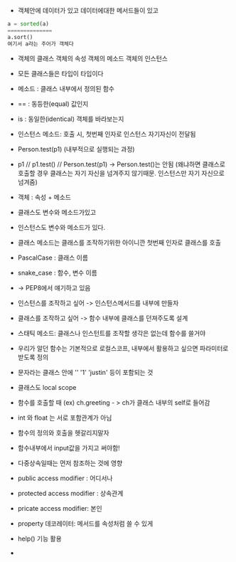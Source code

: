 * 객체안에 데이터가 있고 데이터에대한 메서드들이 있고 

```python
a = sorted(a) 
==============
a.sort() 
여기서 a라는 주어가 객체다
```

* 객체의 클래스 객체의 속성 객체의 메소드 객체의 인스턴스
* 모든 클래스들은 타입이 타입이다 
* 메소드 : 클래스 내부에서 정의된 함수 
* == : 동등한(equal)  값인지 
* is : 동일한(identical) 객체를 바라보는지

* 인스턴스 메소드: 호출 시, 첫번째 인자로 인스턴스 자기자신이 전달됨 
* Person.test(p1) (내부적으로 실행되는 과정) 
* p1  // p1.test() // Person.test(p1) -> Person.test()는 안됨 (왜냐하면 클래스로 호출할 경우 클래스는 자기 자신을 넘겨주지 않기때문. 인스턴스만 자기 자신으로 넘겨줌)
* 객체 : 속성 + 메소드 
* 클래스도 변수와 메소드가있고 
* 인스턴스도 변수와 메소드가 있다. 
* 클래스 메소드는 클래스를 조작하기위한 아이니깐 첫번째 인자로 클래스를 호출 
* PascalCase : 클래스 이름 
* snake_case : 함수, 변수 이름 
* -> PEP8에서 얘기하고 있음 
* 인스턴스를 조작하고 싶어 -> 인스턴스메서드를 내부에 만들자 
* 클래스를 조작하고 싶어 -> 함수 내부에 클래스를 던져주도록 설계
* 스태틱 메소드: 클래스나 인스턴트를 조작할 생각은 없는데 함수를 쓸거야 
* 우리가 알던 함수는 기본적으로 로컬스코프, 내부에서 활용하고 싶으면 파라미터로 받도록 정의 
* 문자라는 클래스 안에 '' '1' 'justin' 등이 포함되는 것 
* 클래스도 local scope 
* 함수를 호출할 때 (ex) ch.greeting - > ch가 클래스 내부의 self로 들어감
* int 와 float 는 서로 포함관계가 아님 
*  함수의 정의와 호출을 헷갈리지말자 
*  함수내부에서 input값을 가지고 써야함! 
* 다중상속일때는 먼저 참조하는 것에 영향
* public access modifier : 어디서나 
* protected access modifier : 상속관계 
* pricate access modifier: 본인 
* property 데코레이터: 메서드를 속성처럼 쓸 수 있게 
* help() 기능 활용
* 